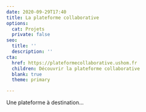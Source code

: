 ```yaml
---
date: 2020-09-29T17:40
title: La plateforme collaborative
options:
  cat: Projets
  private: false
seo:
  title: ''
  description: ''
cta:
  href: https://plateformecollaborative.ushom.fr
  children: Découvrir la plateforme collaborative
  blank: true
  theme: primary

---
```

Une plateforme à destination...
